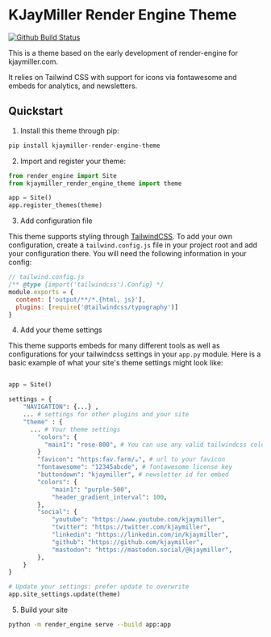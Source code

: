 # KJayMiller Render Engine Theme

[![Github Build Status](https://img.shields.io/endpoint.svg?url=https%3A%2F%2Factions-badge.atrox.dev%2Fkjaymiller%2Frender_engine_theme_kjaymiller%2Fbadge%3Fref%3Dmain&style=flat-square)](https://actions-badge.atrox.dev/kjaymiller/render_engine_theme_kjaymiller/goto?ref=main)

This is a theme based on the early development of render-engine for kjaymiller.com.

It relies on Tailwind CSS with support for icons via fontawesome and embeds for analytics, and newsletters.

## Quickstart

1. Install this theme through pip:

```bash
pip install kjaymiller-render-engine-theme
```

2. Import and register your theme:

```python
from render_engine import Site
from kjaymiller_render_engine_theme import theme

app = Site()
app.register_themes(theme)
```

3. Add configuration file

This theme supports styling through [TailwindCSS](https://tailwindcss.com/). To add your own configuration, create a `tailwind.config.js` file in your project root and add your configuration there. You will need the following information in your config:

```js
// tailwind.config.js
/** @type {import('tailwindcss').Config} */
module.exports = {
  content: ['output/**/*.{html, js}'],
  plugins: [require('@tailwindcss/typography')]
}
```

4. Add your theme settings

This theme supports embeds for many different tools as well as configurations for your tailwindcss settings in your `app.py` module. Here is a basic example of what your site's theme settings might look like:

```python

app = Site()

settings = {
    "NAVIGATION": {...} ,
    ... # settings for other plugins and your site
    "theme" : {
      ... # Your theme settings
        "colors": {
          "main1": "rose-800", # You can use any valid tailwindcss color here
        }
        "favicon": "https:fav.farm/☕", # url to your favicon
        "fontawesome": "12345abcde", # fontawesome license key
        "buttondown": "kjaymiller", # newsletter id for embed
        "colors": {
            "main1": "purple-500",
            "header_gradient_interval": 100,
        },
        "social": {
            "youtube": "https://www.youtube.com/kjaymiller",
            "twitter": "https://twitter.com/kjaymiller",
            "linkedin": "https://linkedin.com/in/kjaymiller",
            "github": "https://github.com/kjaymiller",
            "mastodon": "https://mastodon.social/@kjaymiller",
        },
    }
}

# Update your settings: prefer update to overwrite
app.site_settings.update(theme)

```

5. Build your site
```bash
python -m render_engine serve --build app:app
```